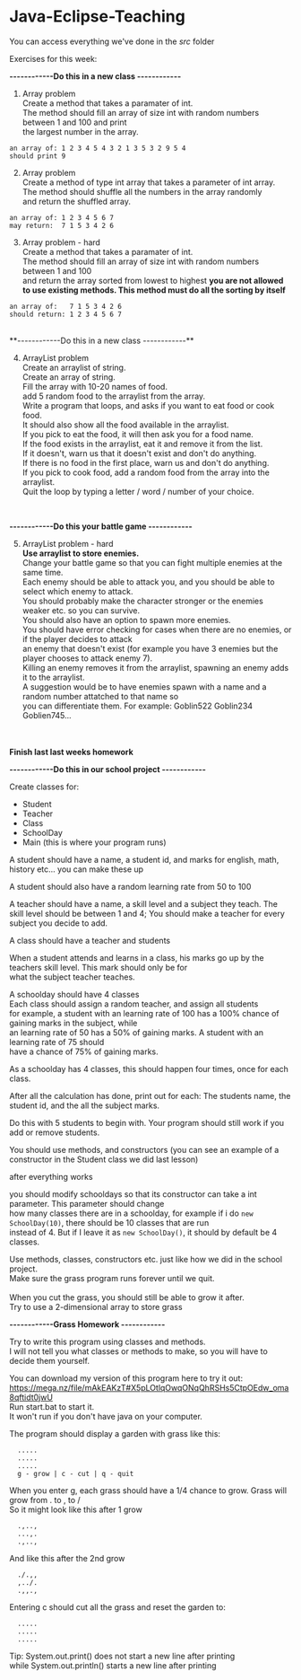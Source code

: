 ﻿# Java-Eclipse-Teaching

You can access everything we've done in the *src* folder

Exercises for this week:

**------------Do this in a new class ------------**
1. Array problem<br/>
Create a method that takes a paramater of int.<br/>
The method should fill an array of size int with random numbers between 1 and 100 and print<br/>
the largest number in the array.
```
an array of: 1 2 3 4 5 4 3 2 1 3 5 3 2 9 5 4
should print 9
```
2. Array problem<br/>
Create a method of type int array that takes a parameter of int array.<br/>
The method should shuffle all the numbers in the array randomly<br/>
and return the shuffled array.
```
an array of: 1 2 3 4 5 6 7
may return:  7 1 5 3 4 2 6
```
3. Array problem - hard<br/>
Create a method that takes a paramater of int.<br/>
The method should fill an array of size int with random numbers between 1 and 100 <br/>
and return the array sorted from lowest to highest
**you are not allowed to use existing methods. This method must do all the sorting by itself**
```
an array of:   7 1 5 3 4 2 6
should return: 1 2 3 4 5 6 7
```
<br/>
**------------Do this in a new class ------------**

4. ArrayList problem<br/>
Create an arraylist of string.<br/>
Create an array of string.<br/>
Fill the array with 10-20 names of food.<br/>
add 5 random food to the arraylist from the array.<br/>
Write a program that loops, and asks if you want to eat food or cook food.<br/>
It should also show all the food available in the arraylist.<br/>
If you pick to eat the food, it will then ask you for a food name.<br/>
If the food exists in the arraylist, eat it and remove it from the list.<br/>
If it doesn't, warn us that it doesn't exist and don't do anything.<br/>
If there is no food in the first place, warn us and don't do anything.<br/>
If you pick to cook food, add a random food from the array into the arraylist.<br/>
Quit the loop by typing a letter / word / number of your choice.<br/>
<br/>

**------------Do this your battle game ------------**

5. ArrayList problem - hard<br/>
**Use arraylist to store enemies.**<br/>
Change your battle game so that you can fight multiple enemies at the same time.<br/>
Each enemy should be able to attack you, and you should be able to select which enemy to attack.<br/>
You should probably make the character stronger or the enemies weaker etc. so you can survive.<br/>
You should also have an option to spawn more enemies. <br/>
You should have error checking for cases when there are no enemies, or if the player decides to attack<br/>
an enemy that doesn't exist (for example you have 3 enemies but the player chooses to attack enemy 7).<br/>
Killing an enemy removes it from the arraylist, spawning an enemy adds it to the arraylist.<br/>
A suggestion would be to have enemies spawn with a name and a random number attatched to that name so<br/>
you can differentiate them. For example: Goblin522 Goblin234 Goblien745...<br/>



<br/><br/>
**Finish last last weeks homework**

**------------Do this in our school project ------------**

Create classes for:
- Student
- Teacher
- Class
- SchoolDay
- Main (this is where your program runs)

A student should have a name, a student id, and marks for english, math, history etc... you can make these up<br/>

A student should also have a random learning rate from 50 to 100<br/>

A teacher should have a name, a skill level and a subject they teach.
The skill level should be between 1 and 4;
You should make a teacher for every subject you decide to add.

A class should have a teacher and students

When a student attends and learns in a class, his marks go up by the teachers skill level. This mark should only be for<br/>
what the subject teacher teaches.

A schoolday should have 4 classes<br/>
Each class should assign a random teacher, and assign all students<br/>
for example, a student with an learning rate of 100 has a 100% chance of gaining marks in the subject, while<br/>
an learning rate of 50 has a 50% of gaining marks. A student with an learning rate of 75 should<br/>
have a chance of 75% of gaining marks.

As a schoolday has 4 classes, this should happen four times, once for each class.

After all the calculation has done, print out for each:
The students name, the student id, and the all the subject marks.

Do this with 5 students to begin with. 
Your program should still work if you add or remove students.

You should use methods, and constructors (you can see an example of a constructor in the Student class we did last lesson)

after everything works

you should modify schooldays so that its constructor can take a int parameter. This parameter should change<br/>
how many classes there are in a schoolday, for example if i do ```new SchoolDay(10)```, there should be 10 classes that are run<br/>
instead of 4. But if I leave it as ```new SchoolDay()```, it should by default be 4 classes.


Use methods, classes, constructors etc. just like how we did in the school project.<br/>
Make sure the grass program runs forever until we quit.<br/><br/>
When you cut the grass, you should still be able to grow it after.<br/>
Try to use a 2-dimensional array to store grass<br/>



**------------Grass Homework ------------**

Try to write this program using classes and methods.<br/>
I will not tell you what classes or methods to make, so you will have to decide them yourself.

You can download my version of this program here to try it out: <br/>
https://mega.nz/file/mAkEAKzT#X5pLOtlqOwqONqQhRSHs5CtpOEdw_oma8qftidt0jwU <br/>
Run start.bat to start it. <br/>
It won't run if you don't have java on your computer.

The program should display a garden with grass like this:
```
  .....
  .....
  .....
  g - grow | c - cut | q - quit
```

When you enter g, each grass should have a 1/4 chance to grow.
Grass will grow from   .  to   ,  to  / <br/>
So it might look like this after 1 grow
```
  .,..,
  ...,.
  .,..,
```
And like this after the 2nd grow
```
  ./.,,
  ,../.
  .,,.,
```

Entering c should cut all the grass and reset the garden to:
```
  .....
  .....
  .....
```

Tip: System.out.print() does not start a new line after printing <br/>
while System.out.println() starts a new line after printing

